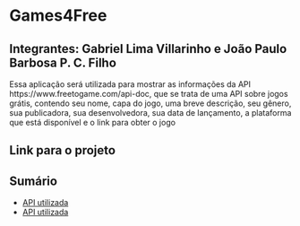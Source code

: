 # Games4Free
## Integrantes: Gabriel Lima Villarinho e João Paulo Barbosa P. C. Filho
<p>Essa aplicação será utilizada para mostrar as informações da API https://www.freetogame.com/api-doc, que se trata de uma API sobre jogos grátis, contendo seu nome, capa do jogo, uma breve descrição, seu gênero, sua publicadora, sua desenvolvedora, sua data de lançamento, a plataforma que está disponível e o link para obter o jogo </p>

## Link para o projeto


## Sumário
- [API utilizada](https://github.com/giovannasantt/4GInnovation/wiki/1.-Informa%C3%A7%C3%B5es-Gerais)
- [API utilizada](https://github.com/giovannasantt/4GInnovation/wiki/1.-Informa%C3%A7%C3%B5es-Gerais)
